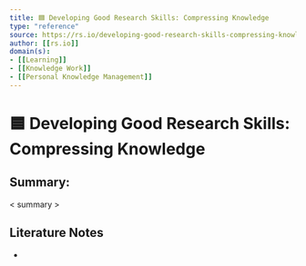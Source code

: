 ```yaml
---
title: 🟦 Developing Good Research Skills: Compressing Knowledge
type: "reference"
source: https://rs.io/developing-good-research-skills-compressing-knowledge/ 
author: [[rs.io]]
domain(s):
- [[Learning]]
- [[Knowledge Work]]
- [[Personal Knowledge Management]]
---
```

# 🟦 Developing Good Research Skills: Compressing Knowledge

## Summary:

< summary >

## Literature Notes

- 
